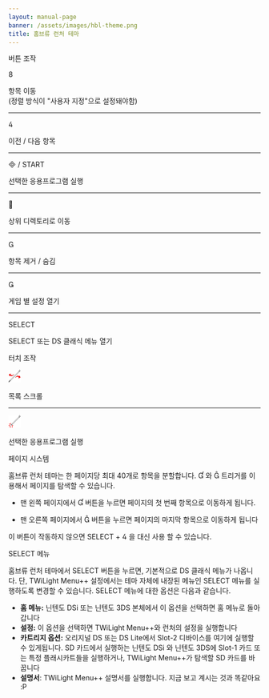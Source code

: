 ```yaml
---
layout: manual-page
banner: /assets/images/hbl-theme.png
title: 홈브류 런처 테마
---
```


<div class="section-title">버튼 조작</div>
<div class="section-body">
    <div class="button-action-group">
        <p class="button-action button">&#xE079;</p>
        <p class="button-action-text">항목 이동<br>(정렬 방식이 "사용자 지정"으로 설정돼야함)</p>
    </div>
    <hr>
    <div class="button-action-group">
        <p class="button-action button">&#xE07E;</p>
        <p class="button-action-text">이전 / 다음 항목</p>
    </div>
    <hr>
    <div class="button-action-group">
        <p class="button-action"><span class="button">&#xE000; /</span> START</p>
        <p class="button-action-text">선택한 응용프로그램 실행</p>
    </div>
    <hr>
    <div class="button-action-group">
        <p class="button-action button">&#xE001;</p>
        <p class="button-action-text">상위 디렉토리로 이동</p>
    </div>
    <hr>
    <div class="button-action-group">
        <p class="button-action button">&#xE002;</p>
        <p class="button-action-text">항목 제거 / 숨김</p>
    </div>
    <hr>
    <div class="button-action-group">
        <p class="button-action button">&#xE003;</p>
        <p class="button-action-text">게임 별 설정 열기</p>
    </div>
    <hr>
    <div class="button-action-group">
        <p class="button-action">SELECT</p>
        <p class="button-action-text">SELECT 또는 DS 클래식 메뉴 열기</p>
    </div>
</div>

<div class="section-title">터치 조작</div>
<div class="section-body">
    <div class="button-action-group">
        <p class="button-action"><img src="/assets/images/left-right.png"></p>
        <p class="button-action-text">목록 스크롤</p>
    </div>
    <hr>
    <div class="button-action-group">
        <p class="button-action"><img src="/assets/images/tap.png"></p>
        <p class="button-action-text">선택한 응용프로그램 실행</p>
    </div>
    <!-- <hr>
    <div>
        <p>
            If the Sort Method is set to "Custom", you can drag the icon up to move it.
        </p>
    </div> -->
</div>

<div class="section-title">페이지 시스템</div>
<div class="section-body">
    <p>
        홈브류 런처 테마는 한 페이지당 최대 40개로 항목을 분할합니다. &#xE004; 와 &#xE005; 트리거를 이용해서 페이지를 탐색할 수 있습니다.
    </p>
    <ul>
        <li><p>맨 왼쪽 페이지에서 &#xE004; 버튼을 누르면 페이지의 첫 번째 항목으로 이동하게 됩니다.</p></li>
        <li><p>맨 오른쪽 페이지에서 &#xE005; 버튼을 누르면 페이지의 마지막 항목으로 이동하게 됩니다</p></li>
    </ul>
    <p>
        이 버튼이 작동하지 않으면 SELECT + &#xE07E; 을 대신 사용 할 수 있습니다.
    </p>
</div>

<div class="section-title">SELECT 메뉴</div>
<div class="section-body">
    <p>
        홈브류 런처 테마에서 SELECT 버튼을 누르면, 기본적으로 DS 클래식 메뉴가 나옵니다. 단, TWiLight Menu++ 설정에서는 테마 자체에 내장된 메뉴인 SELECT 메뉴를 실행하도록 변경할 수 있습니다. SELECT 메뉴에 대한 옵션은 다음과 같습니다.
    </p>
    <ul>
        <li><strong>홈 메뉴:</strong> 닌텐도 DSi 또는 닌텐도 3DS 본체에서 이 옵션을 선택하면 홈 메뉴로 돌아갑니다</li>
        <li><strong>설정:</strong> 이 옵션을 선택하면 TWiLight Menu++와 런처의 설정을 실행합니다</li>
        <li><strong>카트리지 옵션:</strong> 오리지널 DS 또는 DS Lite에서 Slot-2 디바이스를 여기에 실행할 수 있게됩니다. SD 카드에서 실행하는 닌텐도 DSi 와 닌텐도 3DS에 Slot-1 카드 또는 특정 플래시카트들을 실행하거나, TWiLight Menu++가 탐색할 SD 카드를 바꿉니다</li>
        <li><strong>설명서</strong>: TWiLight Menu++ 설명서를 실행합니다. 지금 보고 계시는 것과 똑같아요 :P</li>
    </ul>
</div>
